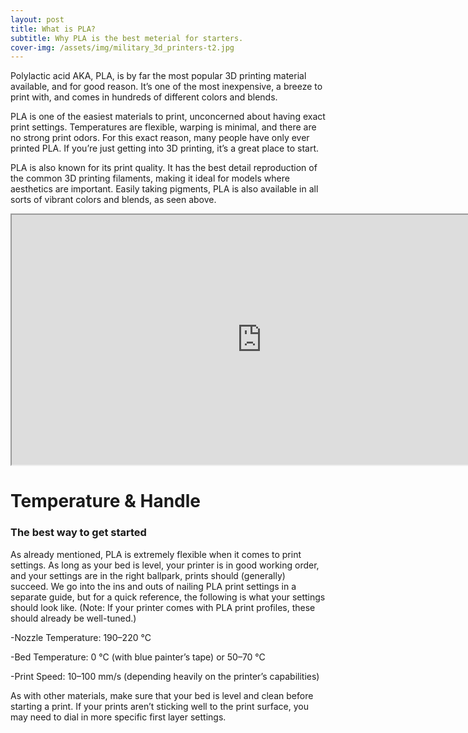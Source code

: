 ```yaml
---
layout: post
title: What is PLA?
subtitle: Why PLA is the best meterial for starters.
cover-img: /assets/img/military_3d_printers-t2.jpg
---
```


Polylactic acid AKA, PLA, is by far the most popular 3D printing material available, and for good reason. 
It’s one of the most inexpensive, a breeze to print with, and comes in hundreds of different colors and blends. 

PLA is one of the easiest materials to print, unconcerned about having exact print settings. 
Temperatures are flexible, warping is minimal, and there are no strong print odors. 
For this exact reason, many people have only ever printed PLA. If you’re just getting into 3D printing, it’s a great place to start.

PLA is also known for its print quality. It has the best detail reproduction of the common 3D printing filaments, 
making it ideal for models where aesthetics are important. Easily taking pigments, 
PLA is also available in all sorts of vibrant colors and blends, as seen above.

<iframe src="https://charts.sharpdesigndigital.com/anell-point_Lines.html" width="800" height="400"></iframe>

# Temperature & Handle
### The best way to get started

As already mentioned, PLA is extremely flexible when it comes to print settings. 
As long as your bed is level, your printer is in good working order, and your settings are in the right ballpark, 
prints should (generally) succeed. We go into the ins and outs of nailing PLA print settings in a separate guide,
but for a quick reference, the following is what your settings should look like. 
(Note: If your printer comes with PLA print profiles, these should already be well-tuned.)

-Nozzle Temperature: 190–220 °C

-Bed Temperature: 0 °C (with blue painter’s tape) or 50–70 °C

-Print Speed: 10–100 mm/s (depending heavily on the printer’s capabilities)

As with other materials, make sure that your bed is level and clean before starting a print. If your prints aren’t sticking well to the print surface, you may need to dial in more specific first layer settings.
